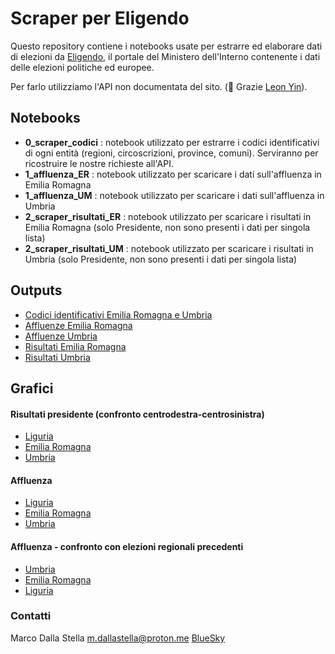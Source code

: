 # Scraper per Eligendo

Questo repository contiene i notebooks usate per estrarre ed elaborare dati di elezioni da [Eligendo](https://dait.interno.gov.it/elezioni), il portale del Ministero dell'Interno contenente i dati delle elezioni politiche ed europee.

Per farlo utilizziamo l'API non documentata del sito. (🙏 Grazie [Leon Yin](https://inspectelement.org/apis.html)).

## Notebooks

- **0_scraper_codici** : notebook utilizzato per estrarre i codici identificativi di ogni entità (regioni, circoscrizioni, province, comuni). Serviranno per ricostruire le nostre richieste all'API.
- **1_affluenza_ER** : notebook utilizzato per scaricare i dati sull'affluenza in Emilia Romagna
- **1_affluenza_UM** : notebook utilizzato per scaricare i dati sull'affluenza in Umbria
- **2_scraper_risultati_ER** : notebook utilizzato per scaricare i risultati in Emilia Romagna (solo Presidente, non sono presenti i dati per singola lista)
- **2_scraper_risultati_UM** : notebook utilizzato per scaricare i risultati in Umbria (solo Presidente, non sono presenti i dati per singola lista)

## Outputs
- [Codici identificativi Emilia Romagna e Umbria](output/codici_umbria_er.csv)
- [Affluenze Emilia Romagna](output/affluenze_er.csv)
- [Affluenze Umbria](output/affluenze_um.csv)
- [Risultati Emilia Romagna](output/risultati_er.csv)
- [Risultati Umbria](output/risultati_um.csv)

## Grafici

#### Risultati presidente (confronto centrodestra-centrosinistra)
- [Liguria](https://www.datawrapper.de/_/zC8EU)
- [Emilia Romagna](https://www.datawrapper.de/_/9yIHu)
- [Umbria](https://www.datawrapper.de/_/ervq2)

#### Affluenza
- [Liguria](https://www.datawrapper.de/_/TPPvf/)
- [Emilia Romagna](https://www.datawrapper.de/_/pWRZG/)
- [Umbria](https://www.datawrapper.de/_/YElha/)

#### Affluenza - confronto con elezioni regionali precedenti
- [Umbria](https://www.datawrapper.de/_/Znz4J)
- [Emilia Romagna](https://www.datawrapper.de/_/wS5a8/?v=11)
- [Liguria](https://www.datawrapper.de/_/DM7Nf)

### Contatti

Marco Dalla Stella
[m.dallastella@proton.me](mailto:m.dallastella@proton.me)
[BlueSky](https://bsky.app/profile/mdallastella.bsky.social)
